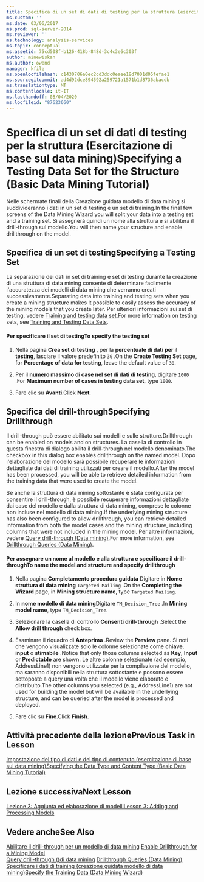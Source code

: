 ```yaml
---
title: Specifica di un set di dati di testing per la struttura (esercitazione di base sul data mining) | Microsoft Docs
ms.custom: ''
ms.date: 03/06/2017
ms.prod: sql-server-2014
ms.reviewer: ''
ms.technology: analysis-services
ms.topic: conceptual
ms.assetid: 75cd508f-b126-418b-848d-3c4c3e6c303f
author: minewiskan
ms.author: owend
manager: kfile
ms.openlocfilehash: c1430706a0ec2cd3ddc0eaee18d7001d05fefae1
ms.sourcegitcommit: ad4d92dce894592a259721a1571b1d8736abacdb
ms.translationtype: MT
ms.contentlocale: it-IT
ms.lasthandoff: 08/04/2020
ms.locfileid: "87623660"
---
```

# <a name="specifying-a-testing-data-set-for-the-structure-basic-data-mining-tutorial"></a><span data-ttu-id="82606-102">Specifica di un set di dati di testing per la struttura (Esercitazione di base sul data mining)</span><span class="sxs-lookup"><span data-stu-id="82606-102">Specifying a Testing Data Set for the Structure (Basic Data Mining Tutorial)</span></span>
  <span data-ttu-id="82606-103">Nelle schermate finali della Creazione guidata modello di data mining si suddivideranno i dati in un set di testing e un set di training.</span><span class="sxs-lookup"><span data-stu-id="82606-103">In the final few screens of the Data Mining Wizard you will split your data into a testing set and a training set.</span></span> <span data-ttu-id="82606-104">Si assegnerà quindi un nome alla struttura e si abiliterà il drill-through sul modello.</span><span class="sxs-lookup"><span data-stu-id="82606-104">You will then name your structure and enable drillthrough on the model.</span></span>  
  
## <a name="specifying-a-testing-set"></a><span data-ttu-id="82606-105">Specifica di un set di testing</span><span class="sxs-lookup"><span data-stu-id="82606-105">Specifying a Testing Set</span></span>  
 <span data-ttu-id="82606-106">La separazione dei dati in set di training e set di testing durante la creazione di una struttura di data mining consente di determinare facilmente l'accuratezza dei modelli di data mining che verranno creati successivamente.</span><span class="sxs-lookup"><span data-stu-id="82606-106">Separating data into training and testing sets when you create a mining structure makes it possible to easily assess the accuracy of the mining models that you create later.</span></span> <span data-ttu-id="82606-107">Per ulteriori informazioni sui set di testing, vedere [Training and testing data set](../../2014/analysis-services/data-mining/training-and-testing-data-sets.md).</span><span class="sxs-lookup"><span data-stu-id="82606-107">For more information on testing sets, see [Training and Testing Data Sets](../../2014/analysis-services/data-mining/training-and-testing-data-sets.md).</span></span>  
  
#### <a name="to-specify-the-testing-set"></a><span data-ttu-id="82606-108">Per specificare il set di testing</span><span class="sxs-lookup"><span data-stu-id="82606-108">To specify the testing set</span></span>  
  
1.  <span data-ttu-id="82606-109">Nella pagina **Crea set di testing** , per la **percentuale di dati per il testing**, lasciare il valore predefinito `30` .</span><span class="sxs-lookup"><span data-stu-id="82606-109">On the **Create Testing Set** page, for **Percentage of data for testing**, leave the default value of `30`.</span></span>  
  
2.  <span data-ttu-id="82606-110">Per il **numero massimo di case nel set di dati di testing**, digitare `1000` .</span><span class="sxs-lookup"><span data-stu-id="82606-110">For **Maximum number of cases in testing data set**, type `1000`.</span></span>  
  
3.  <span data-ttu-id="82606-111">Fare clic su **Avanti**.</span><span class="sxs-lookup"><span data-stu-id="82606-111">Click **Next**.</span></span>  
  
## <a name="specifying-drillthrough"></a><span data-ttu-id="82606-112">Specifica del drill-through</span><span class="sxs-lookup"><span data-stu-id="82606-112">Specifying Drillthrough</span></span>  
 <span data-ttu-id="82606-113">Il drill-through può essere abilitato sui modelli e sulle strutture.</span><span class="sxs-lookup"><span data-stu-id="82606-113">Drillthrough can be enabled on models and on structures.</span></span> <span data-ttu-id="82606-114">La casella di controllo in questa finestra di dialogo abilita il drill-through nel modello denominato.</span><span class="sxs-lookup"><span data-stu-id="82606-114">The checkbox in this dialog box enables drillthrough on the named model.</span></span> <span data-ttu-id="82606-115">Dopo l'elaborazione del modello sarà possibile recuperare le informazioni dettagliate dai dati di training utilizzati per creare il modello.</span><span class="sxs-lookup"><span data-stu-id="82606-115">After the model has been processed,  you will be able to retrieve detailed information from the training data that were used to create the model.</span></span>  
  
 <span data-ttu-id="82606-116">Se anche la struttura di data mining sottostante è stata configurata per consentire il drill-through, è possibile recuperare informazioni dettagliate dai case del modello e dalla struttura di data mining, comprese le colonne non incluse nel modello di data mining.</span><span class="sxs-lookup"><span data-stu-id="82606-116">If the underlying mining structure has also been configured to allow drillthrough, you can retrieve detailed information from both the model cases and the mining structure, including columns that were not included in the mining model.</span></span> <span data-ttu-id="82606-117">Per altre informazioni, vedere [Query drill-through &#40;Data mining&#41;](../../2014/analysis-services/data-mining/drillthrough-queries-data-mining.md).</span><span class="sxs-lookup"><span data-stu-id="82606-117">For more information, see [Drillthrough Queries &#40;Data Mining&#41;](../../2014/analysis-services/data-mining/drillthrough-queries-data-mining.md).</span></span>  
  
#### <a name="to-name-the-model-and-structure-and-specify-drillthrough"></a><span data-ttu-id="82606-118">Per assegnare un nome al modello e alla struttura e specificare il drill-through</span><span class="sxs-lookup"><span data-stu-id="82606-118">To name the model and structure and specify drillthrough</span></span>  
  
1.  <span data-ttu-id="82606-119">Nella pagina **Completamento procedura guidata** Digitare in **Nome struttura di data mining** `Targeted Mailing` .</span><span class="sxs-lookup"><span data-stu-id="82606-119">On the **Completing the Wizard** page, in **Mining structure name**, type `Targeted Mailing`.</span></span>  
  
2.  <span data-ttu-id="82606-120">In **nome modello di data mining**Digitare `TM_Decision_Tree` .</span><span class="sxs-lookup"><span data-stu-id="82606-120">In **Mining model name**, type `TM_Decision_Tree`.</span></span>  
  
3.  <span data-ttu-id="82606-121">Selezionare la casella di controllo **Consenti drill-through** .</span><span class="sxs-lookup"><span data-stu-id="82606-121">Select the **Allow drill through** check box.</span></span>  
  
4.  <span data-ttu-id="82606-122">Esaminare il riquadro di **Anteprima** .</span><span class="sxs-lookup"><span data-stu-id="82606-122">Review the **Preview** pane.</span></span> <span data-ttu-id="82606-123">Si noti che vengono visualizzate solo le colonne selezionate come **chiave**, **input** o **stimabile** .</span><span class="sxs-lookup"><span data-stu-id="82606-123">Notice that only those columns selected as **Key**, **Input** or **Predictable** are shown.</span></span> <span data-ttu-id="82606-124">Le altre colonne selezionate (ad esempio, AddressLine1) non vengono utilizzate per la compilazione del modello, ma saranno disponibili nella struttura sottostante e possono essere sottoposte a query una volta che il modello viene elaborato e distribuito.</span><span class="sxs-lookup"><span data-stu-id="82606-124">The other columns you selected (e.g., AddressLine1) are not used for building the model but will be available in the underlying structure, and can be queried after the model is processed and deployed.</span></span>  
  
5.  <span data-ttu-id="82606-125">Fare clic su **Fine**.</span><span class="sxs-lookup"><span data-stu-id="82606-125">Click **Finish**.</span></span>  
  
## <a name="previous-task-in-lesson"></a><span data-ttu-id="82606-126">Attività precedente della lezione</span><span class="sxs-lookup"><span data-stu-id="82606-126">Previous Task in Lesson</span></span>  
 [<span data-ttu-id="82606-127">Impostazione del tipo di dati e del tipo di contenuto &#40;esercitazione di base sul data mining&#41;</span><span class="sxs-lookup"><span data-stu-id="82606-127">Specifying the Data Type and Content Type &#40;Basic Data Mining Tutorial&#41;</span></span>](../../2014/tutorials/specifying-the-data-type-and-content-type-basic-data-mining-tutorial.md)  
  
## <a name="next-lesson"></a><span data-ttu-id="82606-128">Lezione successiva</span><span class="sxs-lookup"><span data-stu-id="82606-128">Next Lesson</span></span>  
 [<span data-ttu-id="82606-129">Lezione 3: Aggiunta ed elaborazione di modelli</span><span class="sxs-lookup"><span data-stu-id="82606-129">Lesson 3: Adding and Processing Models</span></span>](../../2014/tutorials/lesson-3-adding-and-processing-models.md)  
  
## <a name="see-also"></a><span data-ttu-id="82606-130">Vedere anche</span><span class="sxs-lookup"><span data-stu-id="82606-130">See Also</span></span>  
 <span data-ttu-id="82606-131">[Abilitare il drill-through per un modello di data mining](../../2014/analysis-services/data-mining/enable-drillthrough-for-a-mining-model.md) </span><span class="sxs-lookup"><span data-stu-id="82606-131">[Enable Drillthrough for a Mining Model](../../2014/analysis-services/data-mining/enable-drillthrough-for-a-mining-model.md) </span></span>  
 <span data-ttu-id="82606-132">[Query drill-through &#40;&#41;di data mining](../../2014/analysis-services/data-mining/drillthrough-queries-data-mining.md) </span><span class="sxs-lookup"><span data-stu-id="82606-132">[Drillthrough Queries &#40;Data Mining&#41;](../../2014/analysis-services/data-mining/drillthrough-queries-data-mining.md) </span></span>  
 [<span data-ttu-id="82606-133">Specificare i dati di training &#40;creazione guidata modello di data mining&#41;</span><span class="sxs-lookup"><span data-stu-id="82606-133">Specify the Training Data &#40;Data Mining Wizard&#41;</span></span>](../../2014/analysis-services/specify-the-training-data-data-mining-wizard.md)  
  
  
